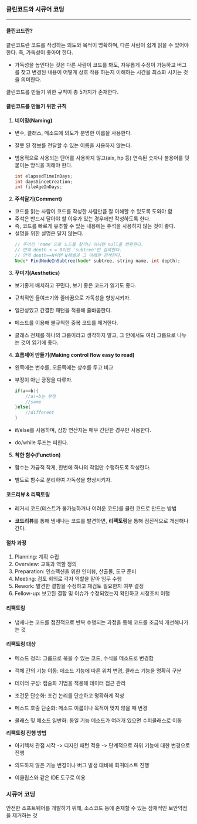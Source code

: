 ### 클린코드와 시큐어 코딩
___
#### 클린코드란?
클린코드란 코드를 작성하는 의도와 목적이 명확하며, 다른 사람이 쉽게 읽을 수 있어야 한다. 즉, 가독성이 좋아야 한다.

- 가독성을 높인다는 것은 다른 사람이 코드를 봐도, 자유롭게 수정이 가능하고 버그를 찾고 변경된 내용이 어떻게 상호 작용 하는지 이해하는 시간을 최소화 시키는 것을 의미한다.

클린코드를 만들기 위한 규칙이 총 5가지가 존재한다.

#### 클린코드를 만들기 위한 규칙

1) **네이밍(Naming)**
- 변수, 클래스, 메소드에 의도가 분명한 이름을 사용한다.
- 잘못 된 정보를 전달할 수 있는 이름을 사용하지 않는다.
- 범용적으로 사용되는 단어를 사용하지 않고(aix, hp 등) 연속된 숫자나 불용어를 덧붙이는 방식을 피해야 한다.

    ```java
    int elapsedTimeInDays;
    int daysSinceCreation;
    int fileAgeInDays;
    ```

2) **주석달기(Comment)**
- 코드를 읽는 사람이 코드를 작성한 사람만큼 잘 이해할 수 있도록 도와야 함
- 주석은 반드시 달아야 할 이유가 있는 경우에만 작성하도록 한다.
- 즉, 코드를 빠르게 유추할 수 있는 내용에는 주석을 사용하지 않는 것이 좋다. 
- 설명을 위한 설명은 달지 않는다.
    ```java
    // 주어진 'name'으로 노드를 찾거나 아니면 null을 반환한다.
    // 만약 depth < = 0이면 'subtree'만 검색한다.
    // 만약 depth==N이면 N레벨과 그 아래만 검색한다.
    Node* FindNodeInSubtree(Node* subtree, string name, int depth);
    ```

3) **꾸미기(Aesthetics)**
- 보기좋게 배치하고 꾸민다, 보기 좋은 코드가 읽기도 좋다.

- 규칙적인 들여쓰기와 줄바꿈으로 가독성을 향상시키자.
- 일관성있고 간결한 패턴을 적용해 줄바꿈한다.
- 메소드를 이용해 불규칙한 중복 코드를 제거한다.

- 클래스 전체를 하나의 그룹이라고 생각하지 말고, 그 안에서도 여러 그룹으로 나누는 것이 읽기에 좋다.

4) **흐름제어 만들기(Making control flow easy to read)**

- 왼쪽에는 변수를, 오른쪽에는 상수를 두고 비교

- 부정이 아닌 긍정을 다루자.

    ```java
    if(a==b){
        //a!=b는 부정
        //same
    }else{
        //different
    }
    ```
- if/else를 사용하며, 삼항 연산자는 매우 간단한 경우만 사용한다.
- do/while 루프는 피한다.

5) **착한 함수(Function)**
- 함수는 가급적 작게, 한번에 하나의 작업만 수행하도록 작성한다.

- 별도로 함수로 분리하여 가독성을 향상시키자.

#### 코드리뷰 & 리팩토링 ####
- 레거시 코드(테스트가 불가능하거나 어려운 코드)를 클린 코드로 만드는 방법

- **코드리뷰**를 통해 냄새나는 코드를 발견하면, **리팩토링**을 통해 점진적으로 개선해나간다.

#### 절차 과정 ####
1) Planning: 계획 수립
2) Overview: 교육과 역할 정의
3) Preparation: 인스펙션을 위한 인터뷰, 산출물, 도구 준비
4) Meeting: 검토 회의로 각자 역할을 맡아 임무 수행
5) Rework: 발견한 결함을 수정하고 재검토 필요한지 여부 결정
6) Fellow-up: 보고된 결함 및 이슈가 수정되었는지 확인하고 시정조치 이행

#### 리팩토링 ####
- 냄새나는 코드를 점진적으로 반복 수행되는 과정을 통해 코드를 조금씩 개선해나가는 것

#### 리팩토링 대상 ####
- 메소드 정리: 그룹으로 묶을 수 있는 코드, 수식을 메소드로 변경함

- 객체 간의 기능 이동: 메소드 기능에 따른 위치 변경, 클래스 기능을 명확히 구분

- 데이터 구성: 캡슐화 기법을 적용해 데이터 접근 관리

- 조건문 단순화: 조건 논리를 단순하고 명확하게 작성

- 메소드 호출 단순화: 메소드 이름이나 목적이 맞지 않을 때 변경

- 클래스 및 메소드 일반화: 동일 기능 메소드가 여러개 있으면 수퍼클래스로 이동

**리팩토링 진행 방법**
- 아키텍처 관점 시작 -> 디자인 패턴 적용 -> 단계적으로 하위 기능에 대한 변경으로 진행 
- 의도하지 않은 기능 변경이나 버그 발생 대비해 회귀테스트 진행

- 이클립스와 같은 IDE 도구로 이용

### 시큐어 코딩
안전한 소프트웨어를 개발하기 위해, 소스코드 등에 존재할 수 있는 잠재적인 보안약점을 제거하는 것


